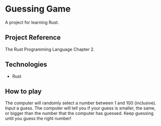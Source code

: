 # Guessing Game

A project for learning Rust.

## Project Reference

The Rust Programming Language Chapter 2.

## Technologies

* Rust

## How to play

The computer will randomly select a number between 1 and 100 (inclusive). Input a guess. The computer will tell you if your guess is smaller, the same, or bigger than the number that the computer has guessed. Keep guessing until you guess the right number!
